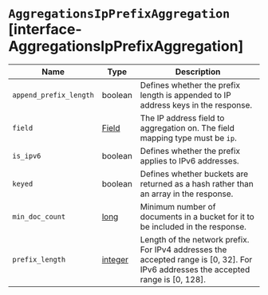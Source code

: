 # `AggregationsIpPrefixAggregation` [interface-AggregationsIpPrefixAggregation]

| Name | Type | Description |
| - | - | - |
| `append_prefix_length` | boolean | Defines whether the prefix length is appended to IP address keys in the response. |
| `field` | [Field](./Field.md) | The IP address field to aggregation on. The field mapping type must be `ip`. |
| `is_ipv6` | boolean | Defines whether the prefix applies to IPv6 addresses. |
| `keyed` | boolean | Defines whether buckets are returned as a hash rather than an array in the response. |
| `min_doc_count` | [long](./long.md) | Minimum number of documents in a bucket for it to be included in the response. |
| `prefix_length` | [integer](./integer.md) | Length of the network prefix. For IPv4 addresses the accepted range is [0, 32]. For IPv6 addresses the accepted range is [0, 128]. |
